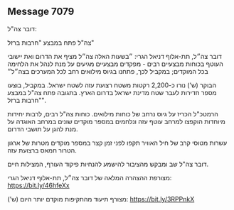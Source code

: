 ## Message 7079

דובר צה"ל:

צה"ל פתח במבצע "חרבות ברזל"

דובר צה״ל, תת-אלוף דניאל הגרי: ״בשעות האלה צה״ל מציף את הדרום ואת יישובי העוטף בכוחות מבצעיים רבים - מפקדים מבצעיים מגיעים על מנת לנהל את הלחימה בכל המוקדים; במקביל לכך, פתחנו בגיוס מילואים רחב לכל המערכים בצה״ל״

הבוקר (ש') נורו כ-2,200 רקטות משטח רצועת עזה לשטח ישראל.
במקביל, בוצעו מספר חדירות לעבר שטח מדינת ישראל בדרום הארץ.
בתגובה פתח צה"ל במבצע "חרבות ברזל".

הרמטכ"ל הכריז על גיוס נרחב של כוחות מילואים.
כוחות צה"ל רבים, לרבות יחידות מיוחדות הוקפצו למרחב עוטף עזה ונלחמים במספר מוקדים שונים במרחב האוגדה על מנת להגן על תושבי הדרום.

עשרות מטוסי קרב של חיל האוויר תקפו לפני זמן קצר במספר מוקדים מטרות של ארגון הטרור חמאס ברצועת עזה.

דובר צה"ל שב ומבקש מהציבור להישמע להנחיות פיקוד העורף, המצילות חיים.

מצורפת ההצהרה המלאה של דובר צה״ל, תת-אלוף דניאל הגרי:
https://bit.ly/46hfeXx

מצורף תיעוד מהתקיפות מוקדם יותר היום (ש'): https://bit.ly/3RPPnkX

